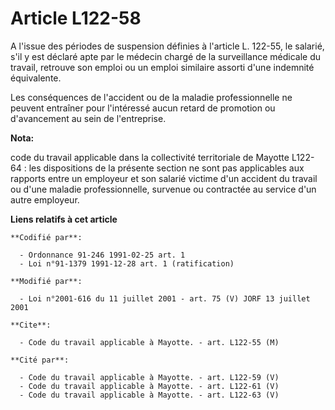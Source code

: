 # Article L122-58

A l'issue des périodes de suspension définies à l'article L. 122-55, le salarié, s'il y est déclaré apte par le médecin
chargé de la surveillance médicale du travail, retrouve son emploi ou un emploi similaire assorti d'une indemnité
équivalente.

Les conséquences de l'accident ou de la maladie professionnelle ne peuvent entraîner pour l'intéressé aucun retard de
promotion ou d'avancement au sein de l'entreprise.

**Nota:**

code du travail applicable dans la collectivité territoriale de Mayotte L122-64 : les dispositions de la présente section ne
sont pas applicables aux rapports entre un employeur et son salarié victime d'un accident du travail ou d'une maladie
professionnelle, survenue ou contractée au service d'un autre employeur.

**Liens relatifs à cet article**

	**Codifié par**:

	  - Ordonnance 91-246 1991-02-25 art. 1
	  - Loi n°91-1379 1991-12-28 art. 1 (ratification)

	**Modifié par**:

	  - Loi n°2001-616 du 11 juillet 2001 - art. 75 (V) JORF 13 juillet 2001

	**Cite**:

	  - Code du travail applicable à Mayotte. - art. L122-55 (M)

	**Cité par**:

	  - Code du travail applicable à Mayotte. - art. L122-59 (V)
	  - Code du travail applicable à Mayotte. - art. L122-61 (V)
	  - Code du travail applicable à Mayotte. - art. L122-63 (V)
